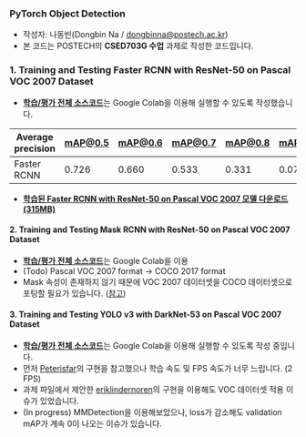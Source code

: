 ### PyTorch Object Detection

* 작성자: 나동빈(Dongbin Na / dongbinna@postech.ac.kr)
* 본 코드는 POSTECH의 **CSED703G 수업** 과제로 작성한 코드입니다.

### 1. Training and Testing Faster RCNN with ResNet-50 on Pascal VOC 2007 Dataset

* <b>[학습/평가 전체 소스코드](/Faster_RCNN_with_ResNet_50_on_PASCAL_VOC_2007.ipynb)</b>는 Google Colab을 이용해 실행할 수 있도록 작성했습니다.

|Average precision|mAP@0.5|mAP@0.6|mAP@0.7|mAP@0.8|mAP@0.9|FPS|
|-----------------|---|---|---|---|---|---|
|Faster RCNN|0.726|0.660|0.533|0.331|0.079|17.1|

* **[학습된 Faster RCNN with ResNet-50 on Pascal VOC 2007 모델 다운로드 (315MB)](https://postechackr-my.sharepoint.com/:u:/g/personal/dongbinna_postech_ac_kr/EQlL8YFVuKVFuk0K_X1RuigBWZO8g9IAuEiHGH-nkZ2PLg?download=1)**

#### 2. Training and Testing Mask RCNN with ResNet-50 on Pascal VOC 2007 Dataset

* <b>[학습/평가 전체 소스코드](/Mask_RCNN_with_ResNet_50_on_PASCAL_VOC_2007.ipynb)</b>는 Google Colab을 이용
* (Todo) Pascal VOC 2007 format → COCO 2017 format
* Mask 속성이 존재하지 않기 때문에 VOC 2007 데이터셋을 COCO 데이터셋으로 포팅할 필요가 있습니다. ([참고](https://github.com/open-mmlab/mmdetection/issues/26))

#### 3. Training and Testing YOLO v3 with DarkNet-53 on Pascal VOC 2007 Dataset

* <b>[학습/평가 전체 소스코드](/YOLO_v3_with_DarkNet_53_on_PASCAL_VOC_2007.ipynb)</b>는 Google Colab을 이용해 실행할 수 있도록 작성 중입니다.
* 먼저 [Peterisfar](https://github.com/Peterisfar/YOLOV3)의 구현을 참고했으나 학습 속도 및 FPS 속도가 너무 느립니다. (2 FPS)
* 과제 파일에서 제안한 [eriklindernoren](https://github.com/eriklindernoren/PyTorch-YOLOv3)의 구현을 이용해도 VOC 데이터셋 적용 이슈가 있었습니다.
* (In progress) MMDetection을 이용해보았으나, loss가 감소해도 validation mAP가 계속 0이 나오는 이슈가 있습니다.
